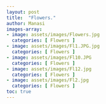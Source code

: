 ```yaml
---
layout: post
title:  "Flowers."
author: Manasi
images-array:
- image: assets/images/Flowers.jpg
  categories: [ Flowers ]
- image: assets/images/Fl1.JPG.jpg
  categories: [ Flowers ]
- image: assets/images/Fl10.JPG
  categories: [ Flowers ]
- image: assets/images/Fl12.jpg
  categories: [ Flowers ]
- image: assets/images/Fl2.jpg
  categories: [ Flowers ]
toc: true
---
```


